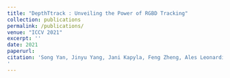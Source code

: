 ```yaml
---
title: "DepthTtrack : Unveiling the Power of RGBD Tracking"
collection: publications
permalink: /publications/
venue: "ICCV 2021"
excerpt: ''
date: 2021
paperurl:
citation: 'Song Yan, Jinyu Yang, Jani Kapyla, Feng Zheng, Ales Leonardis, Joni-Kristian Kämäräinen, "DepthTtrack : Unveiling the Power of RGBD Tracking", ICCV 2021
'
---
```

